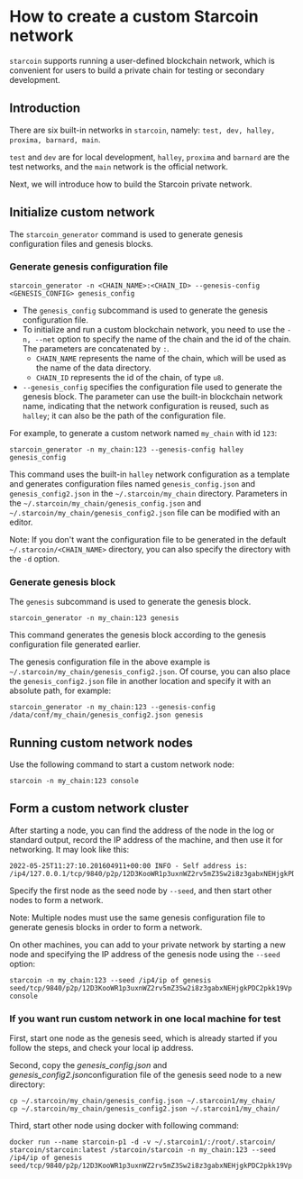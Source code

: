 # How to create a custom Starcoin network

`starcoin` supports running a user-defined blockchain network, which is convenient for users to build a private chain for testing or secondary development.

## Introduction

There are six built-in networks in `starcoin`, namely: `test, dev, halley, proxima, barnard, main`.

`test` and `dev` are for local development, `halley`, `proxima` and `barnard` are the test networks, and the `main` network is the official network.

Next, we will introduce how to build the Starcoin private network.

## Initialize custom network

The `starcoin_generator` command is used to generate genesis configuration files and genesis blocks.

### Generate genesis configuration file

```shell
starcoin_generator -n <CHAIN_NAME>:<CHAIN_ID> --genesis-config <GENESIS_CONFIG> genesis_config
```

- The `genesis_config` subcommand is used to generate the genesis configuration file.
- To initialize and run a custom blockchain network, you need to use the `-n, --net` option to specify the name of the chain and the id of the chain. The parameters are concatenated by `:`.
  - `CHAIN_NAME` represents the name of the chain, which will be used as the name of the data directory.
  - `CHAIN_ID` represents the id of the chain, of type `u8`.
- `--genesis_config` specifies the configuration file used to generate the genesis block. The parameter can use the built-in blockchain network name, indicating that the network configuration is reused, such as `halley`; it can also be the path of the configuration file.

For example, to generate a custom network named `my_chain` with id `123`:

```shell
starcoin_generator -n my_chain:123 --genesis-config halley genesis_config
```

This command uses the built-in `halley` network configuration as a template and generates configuration files named `genesis_config.json` and `genesis_config2.json` in the `~/.starcoin/my_chain` directory.
Parameters in the `~/.starcoin/my_chain/genesis_config.json` and `~/.starcoin/my_chain/genesis_config2.json` file can be modified with an editor.

Note: If you don't want the configuration file to be generated in the default `~/.starcoin/<CHAIN_NAME>` directory, you can also specify the directory with the `-d` option.

### Generate genesis block

The `genesis` subcommand is used to generate the genesis block.

```shell
starcoin_generator -n my_chain:123 genesis
```

This command generates the genesis block according to the genesis configuration file generated earlier.

The genesis configuration file in the above example is `~/.starcoin/my_chain/genesis_config2.json`. Of course, you can also place the `genesis_config2.json` file in another location and specify it with an absolute path, for example:

```shell
starcoin_generator -n my_chain:123 --genesis-config /data/conf/my_chain/genesis_config2.json genesis
```

## Running custom network nodes

Use the following command to start a custom network node:

```shell
starcoin -n my_chain:123 console
```

## Form a custom network cluster

After starting a node, you can find the address of the node in the log or standard output, record the IP address of the machine, and then use it for networking. It may look like this:

```shell
2022-05-25T11:27:10.201604911+00:00 INFO - Self address is: /ip4/127.0.0.1/tcp/9840/p2p/12D3KooWR1p3uxnWZ2rv5mZ3Sw2i8z3gabxNEHjgkPDC2pkk19Vp
```

Specify the first node as the seed node by `--seed`, and then start other nodes to form a network.

Note: Multiple nodes must use the same genesis configuration file to generate genesis blocks in order to form a network.

On other machines, you can add to your private network by starting a new node and specifying the IP address of the genesis node using the `--seed` option:

```shell
starcoin -n my_chain:123 --seed /ip4/ip of genesis seed/tcp/9840/p2p/12D3KooWR1p3uxnWZ2rv5mZ3Sw2i8z3gabxNEHjgkPDC2pkk19Vp console
```

### If you want run custom network in one local machine for test

First, start one node as the genesis seed, which is already started if you follow the steps, and check your local ip address.

Second, copy the *genesis_config.json* and *genesis_config2.json*configuration file of the genesis seed node to a new directory:

```shell
cp ~/.starcoin/my_chain/genesis_config.json ~/.starcoin1/my_chain/
cp ~/.starcoin/my_chain/genesis_config2.json ~/.starcoin1/my_chain/
```

Third, start other node using docker with following command:

```shell
docker run --name starcoin-p1 -d -v ~/.starcoin1/:/root/.starcoin/ starcoin/starcoin:latest /starcoin/starcoin -n my_chain:123 --seed /ip4/ip of genesis seed/tcp/9840/p2p/12D3KooWR1p3uxnWZ2rv5mZ3Sw2i8z3gabxNEHjgkPDC2pkk19Vp
```
